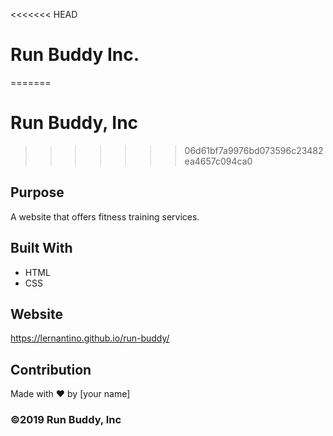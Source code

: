 <<<<<<< HEAD
# Run Buddy Inc.
=======
# Run Buddy, Inc
>>>>>>> 06d61bf7a9976bd073596c23482ea4657c094ca0

## Purpose
A website that offers fitness training services. 

## Built With
* HTML
* CSS

## Website
https://lernantino.github.io/run-buddy/

## Contribution
Made with ❤️ by [your name]

### ©️2019 Run Buddy, Inc 

